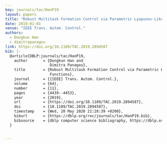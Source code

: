 ```yaml
---
key: journals/tac/HanP19
layout: papers
title: "Robust Multitask Formation Control via Parametric Lyapunov-Like Barrier Functions."
date: 2019-01-01
venue: "IEEE Trans. Autom. Control."
authors:
  - Dongkun Han
  - dimitrapanagou
link: https://doi.org/10.1109/TAC.2019.2894587
bib: |-
  @article{DBLP:journals/tac/HanP19,
    author       = {Dongkun Han and
                    Dimitra Panagou},
    title        = {Robust Multitask Formation Control via Parametric Lyapunov-Like Barrier
                    Functions},
    journal      = {{IEEE} Trans. Autom. Control.},
    volume       = {64},
    number       = {11},
    pages        = {4439--4453},
    year         = {2019},
    url          = {https://doi.org/10.1109/TAC.2019.2894587},
    doi          = {10.1109/TAC.2019.2894587},
    timestamp    = {Wed, 20 May 2020 21:28:39 +0200},
    biburl       = {https://dblp.org/rec/journals/tac/HanP19.bib},
    bibsource    = {dblp computer science bibliography, https://dblp.org}
  }


---
```


